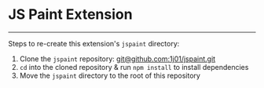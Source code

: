 # JS Paint Extension

---

Steps to re-create this extension's `jspaint` directory:

1. Clone the `jspaint` repository: [git@github.com:1j01/jspaint.git](https://github.com/1j01/jspaint.git)
2. `cd` into the cloned repository & run `npm install` to install dependencies
3. Move the `jspaint` directory to the root of this repository
